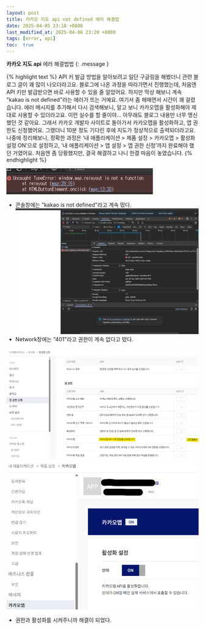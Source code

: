 ```yaml
---
layout: post
title: 카카오 지도 api not defined 에러 해결법
date: 2025-04-05 23:18 +0800
last_modified_at: 2025-04-06 23:20 +0800
tags: [error, api]
toc:  true
---
```

 **카카오 지도 api** 에러 해결법법
{: .message }

{% highlight text %}
API 키 발급 방법을 알아보려고 일단 구글링을 해봤더니 관련 블로그 글이 꽤 많이 나오더라고요.
블로그에 나온 과정을 따라가면서 진행했는데, 처음엔 API 키만 발급받으면 바로 사용할 수 있을 줄 알았어요. 
하지만 막상 해보니 계속 "kakao is not defined"라는 에러가 뜨는 거예요. 여기서 좀 헤매면서 
시간이 꽤 걸렸습니다.
에러 메시지를 추가해서 다시 검색해보니, 알고 보니 카카오맵을 활성화해야 제대로 사용할 수 있더라고요. 
이런 실수를 할 줄이야… 
아무래도 블로그 내용만 너무 맹신했던 것 같아요. 
그래서 카카오 개발자 사이트로 돌아가서 카카오맵을 활성화하고, 앱 권한도 신청했어요. 그랬더니 
10분 정도 기다린 후에 지도가 정상적으로 출력되더라고요. 
나중에 정리해보니, 정확한 과정은 ‘내 애플리케이션 > 제품 설정 > 카카오맵 > 활성화 설정 ON’으로 설정하고, 
‘내 애플리케이션 > 앱 설정 > 앱 권한 신청’까지 완료해야 했던 거였어요. 처음엔 좀 당황했지만, 
결국 해결하고 나니 한결 마음이 놓였습니다.
{% endhighlight %}


![지도 에러](/notd.png "에러 사진")
- 콘솔창에는 "kakao is not defined"라고 계속 떴다.
![지도 에러2](/지도오류.png "에러 사진2")
- Network창에는 "401"라고 권한이 계속 없다고 떴다.

![설정](/지도권한.png "설정")
![설정2](/활성화.png "설정2")
- 권한과 활성화를 시켜주니까 해결이 되었다.


